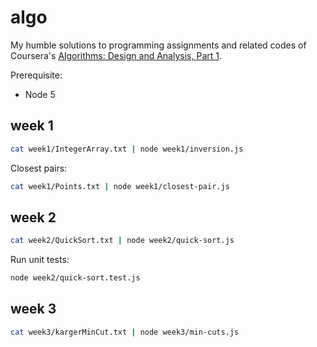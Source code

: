# algo

My humble solutions to programming assignments and related codes of Coursera's [Algorithms: Design and Analysis, Part 1](https://www.coursera.org/course/algo).

Prerequisite:

- Node 5

## week 1

```sh
cat week1/IntegerArray.txt | node week1/inversion.js
```

Closest pairs:

```sh
cat week1/Points.txt | node week1/closest-pair.js
```

## week 2

```sh
cat week2/QuickSort.txt | node week2/quick-sort.js
```

Run unit tests:

```sh
node week2/quick-sort.test.js
```

## week 3

```sh
cat week3/kargerMinCut.txt | node week3/min-cuts.js
```
